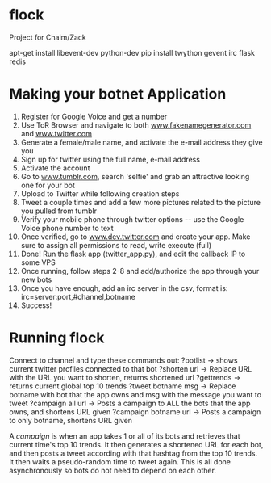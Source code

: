 flock
=====

Project for Chaim/Zack

apt-get install libevent-dev python-dev
pip install twython gevent irc flask redis


Making your botnet Application
====
1) Register for Google Voice and get a number
2) Use ToR Browser and navigate to both www.fakenamegenerator.com and www.twitter.com
3) Generate a female/male name, and activate the e-mail address they give you
4) Sign up for twitter using the full name, e-mail address
5) Activate the account
6) Go to www.tumblr.com, search 'selfie' and grab an attractive looking one for your bot
7) Upload to Twitter while following creation steps
8) Tweet a couple times and add a few more pictures related to the picture you pulled from tumblr
9) Verify your mobile phone through twitter options -- use the Google Voice phone number to text
10) Once verified, go to www.dev.twitter.com and create your app. Make sure to assign all permissions to read, write execute (full)
11) Done! Run the flask app (twitter_app.py), and edit the callback IP to some VPS
12) Once running, follow steps 2-8 and add/authorize the app through your new bots
13) Once you have enough, add an irc server in the csv, format is: irc=server:port,#channel,botname
14) Success!

Running flock
====
Connect to channel and type these commands out:
?botlist -> shows current twitter profiles connected to that bot
?shorten url -> Replace URL with the URL you want to shorten, returns shortened url
?gettrends -> returns current global top 10 trends
?tweet botname msg -> Replace botname with bot that the app owns and msg with the message you want to tweet
?campaign all url -> Posts a campaign to ALL the bots that the app owns, and shortens URL given
?campaign botname url -> Posts a campaign to only botname, shortens URL given

A *campaign* is when an app takes 1 or all of its bots and retrieves that current time's top 10 trends. It then generates a shortened URL for each bot, and then posts a tweet according with that hashtag from the top 10 trends. It then waits a pseudo-random time to tweet again. This is all done asynchronously so bots do not need to depend on each other.
